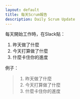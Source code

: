 ```yaml
---
layout: default
title: 每天Scrum報告
description: Daily Scrum Update
---
```


每天開始工作時，在Slack貼：

1. 昨天做了什麼
1. 今天打算做了什麼
1. 什麼卡住你的進度

例子：
> 1. 昨天做了什麼
> 1. 今天打算做了什麼
> 1. 什麼卡住你的進度